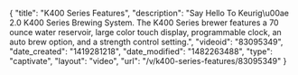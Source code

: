{
    "title": "K400 Series Features",
    "description": "Say Hello To Keurig\u00ae 2.0 K400 Series Brewing System.  The K400 Series brewer features a 70 ounce water reservoir, large color touch display, programmable clock, an auto brew option, and a strength control setting.",
    "videoid": "83095349",
    "date_created": "1419281218",
    "date_modified": "1482263488",
    "type": "captivate",
    "layout": "video",
    "url": "\/v\/k400-series-features\/83095349"
}